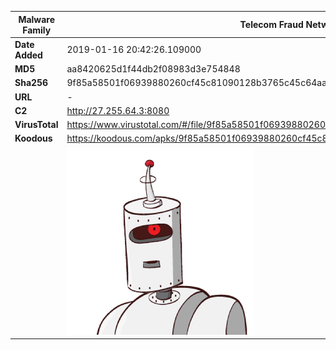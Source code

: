 | Malware Family | Telecom Fraud Network for South Koreans                      |
| -------------- | ------------------------------------------------------------ |
| **Date Added** | 2019-01-16 20:42:26.109000                                                   |
| **MD5**        | aa8420625d1f44db2f08983d3e754848                             |
| **Sha256**     | 9f85a58501f06939880260cf45c81090128b3765c45c64aa715f999b80315b43 |
| **URL**        | -                                                            |
| **C2**         | http://27.255.64.3:8080 |
| **VirusTotal** | https://www.virustotal.com/#/file/9f85a58501f06939880260cf45c81090128b3765c45c64aa715f999b80315b43/detection |
| **Koodous**    | https://koodous.com/apks/9f85a58501f06939880260cf45c81090128b3765c45c64aa715f999b80315b43 |
|                | ![](../assets/9f85a58501f06939880260cf45c81090128b3765c45c64aa715f999b80315b43.png) |
